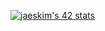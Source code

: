 [![jaeskim's 42 stats](https://badge42.herokuapp.com/api/stats/hkrifa)](https://github.com/JaeSeoKim/badge42)


